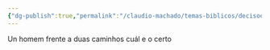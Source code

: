 ```yaml
---
{"dg-publish":true,"permalink":"/claudio-machado/temas-biblicos/decisoes/"}
---
```


Un homem frente a duas caminhos cuál e o certo 